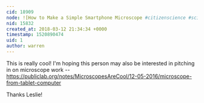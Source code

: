 ```yaml
---
cid: 18909
node: ![How to Make a Simple Smartphone Microscope #citizenscience #science #DIY #3dprinting](../notes/Zengirl2/02-28-2018/how-to-make-a-simple-smartphone-microscope-citizenscience-science-diy-3dprinting)
nid: 15832
created_at: 2018-03-12 21:34:34 +0000
timestamp: 1520890474
uid: 1
author: warren
---
```


This is really cool! I'm hoping this person may also be interested in pitching in on microscope work -- https://publiclab.org/notes/MicroscopesAreCool/12-05-2016/microscope-from-tablet-computer

Thanks Leslie!